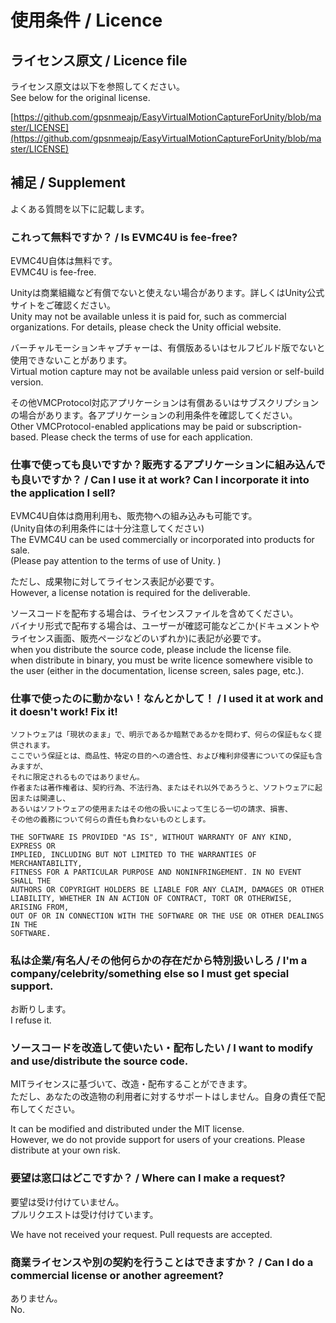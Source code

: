 # 使用条件 / Licence

## ライセンス原文 / Licence file
ライセンス原文は以下を参照してください。  
See below for the original license.

[https://github.com/gpsnmeajp/EasyVirtualMotionCaptureForUnity/blob/master/LICENSE](https://github.com/gpsnmeajp/EasyVirtualMotionCaptureForUnity/blob/master/LICENSE)

## 補足 / Supplement
よくある質問を以下に記載します。

### これって無料ですか？ / Is EVMC4U is fee-free?

EVMC4U自体は無料です。  
EVMC4U is fee-free.

Unityは商業組織など有償でないと使えない場合があります。詳しくはUnity公式サイトをご確認ください。  
Unity may not be available unless it is paid for, such as commercial organizations. For details, please check the Unity official website.

バーチャルモーションキャプチャーは、有償版あるいはセルフビルド版でないと使用できないことがあります。  
Virtual motion capture may not be available unless paid version or self-build version.

その他VMCProtocol対応アプリケーションは有償あるいはサブスクリプションの場合があります。各アプリケーションの利用条件を確認してください。  
Other VMCProtocol-enabled applications may be paid or subscription-based. Please check the terms of use for each application.

### 仕事で使っても良いですか？販売するアプリケーションに組み込んでも良いですか？ / Can I use it at work? Can I incorporate it into the application I sell?

EVMC4U自体は商用利用も、販売物への組み込みも可能です。  
(Unity自体の利用条件には十分注意してください)  
The EVMC4U can be used commercially or incorporated into products for sale.  
(Please pay attention to the terms of use of Unity. )  

ただし、成果物に対してライセンス表記が必要です。  
However, a license notation is required for the deliverable.

ソースコードを配布する場合は、ライセンスファイルを含めてください。  
バイナリ形式で配布する場合は、ユーザーが確認可能などこか(ドキュメントやライセンス画面、販売ページなどのいずれか)に表記が必要です。  
when you distribute the source code, please include the license file.  
when distribute in binary, you must be write licence somewhere visible to the user (either in the documentation, license screen, sales page, etc.).


### 仕事で使ったのに動かない！なんとかして！ / I used it at work and it doesn't work! Fix it!

```
ソフトウェアは「現状のまま」で、明示であるか暗黙であるかを問わず、何らの保証もなく提供されます。
ここでいう保証とは、商品性、特定の目的への適合性、および権利非侵害についての保証も含みますが、
それに限定されるものではありません。 
作者または著作権者は、契約行為、不法行為、またはそれ以外であろうと、ソフトウェアに起因または関連し、
あるいはソフトウェアの使用またはその他の扱いによって生じる一切の請求、損害、
その他の義務について何らの責任も負わないものとします。
```

```
THE SOFTWARE IS PROVIDED "AS IS", WITHOUT WARRANTY OF ANY KIND, EXPRESS OR
IMPLIED, INCLUDING BUT NOT LIMITED TO THE WARRANTIES OF MERCHANTABILITY,
FITNESS FOR A PARTICULAR PURPOSE AND NONINFRINGEMENT. IN NO EVENT SHALL THE
AUTHORS OR COPYRIGHT HOLDERS BE LIABLE FOR ANY CLAIM, DAMAGES OR OTHER
LIABILITY, WHETHER IN AN ACTION OF CONTRACT, TORT OR OTHERWISE, ARISING FROM,
OUT OF OR IN CONNECTION WITH THE SOFTWARE OR THE USE OR OTHER DEALINGS IN THE
SOFTWARE.
```

### 私は企業/有名人/その他何らかの存在だから特別扱いしろ / I'm a company/celebrity/something else so I must get special support.

お断りします。  
I refuse it.

### ソースコードを改造して使いたい・配布したい / I want to modify and use/distribute the source code.

MITライセンスに基づいて、改造・配布することができます。  
ただし、あなたの改造物の利用者に対するサポートはしません。自身の責任で配布してください。

It can be modified and distributed under the MIT license.   
However, we do not provide support for users of your creations. Please distribute at your own risk.

### 要望は窓口はどこですか？ / Where can I make a request?

要望は受け付けていません。  
プルリクエストは受け付けています。  

We have not received your request.
Pull requests are accepted.

### 商業ライセンスや別の契約を行うことはできますか？ / Can I do a commercial license or another agreement?

ありません。  
No.